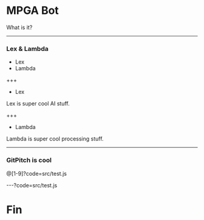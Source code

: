 # MPGA Bot

What is it?

---

### Lex & Lambda

- Lex
- Lambda

+++

- Lex

Lex is super cool AI stuff.

+++

- Lambda

Lambda is super cool processing stuff.

---

### GitPitch is cool

@[1-9]?code=src/test.js

---?code=src/test.js

# Fin